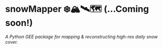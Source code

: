 # snowMapper ❄️🏔️🛰️🗺️ (...Coming soon!)

*A Python GEE package for mapping & reconstructing high-res daily snow cover.*
